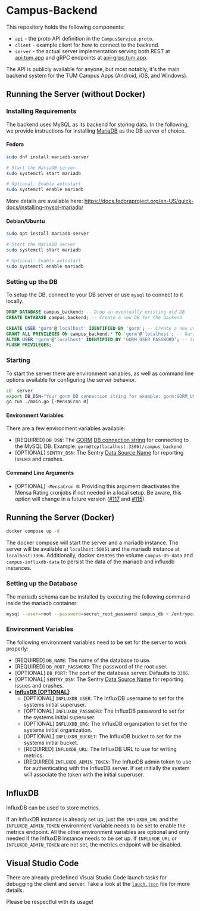 # Campus-Backend

This repository holds the following components:
* `api` - the proto API definition in the `CampusService.proto`.
* `client` - example client for how to connect to the backend.
* `server` - the actual server implementation serving both REST at [api.tum.app](https://api.tum.app)
   and gRPC endpoints at [api-grpc.tum.app](https://api-grpc.tum.app).

The API is publicly available for anyone, but most notably, it's the main backend system for the TUM Campus Apps (Android, iOS, and Windows).

## Running the Server (without Docker)

### Installing Requirements

The backend uses MySQL as its backend for storing data.
In the following, we provide instructions for installing [MariaDB](https://mariadb.org/) as the DB server of choice.

#### Fedora

```bash
sudo dnf install mariadb-server

# Start the MariaDB server
sudo systemctl start mariadb

# Optional: Enable autostart
sudo systemctl enable mariadb
```

More details are available here: https://docs.fedoraproject.org/en-US/quick-docs/installing-mysql-mariadb/

#### Debian/Ubuntu

```bash
sudo apt install mariadb-server

# Start the MariaDB server
sudo systemctl start mariadb

# Optional: Enable autostart
sudo systemctl enable mariadb
```

### Setting up the DB

To setup the DB, connect to your DB server or use `mysql` to connect to it locally.

```sql
DROP DATABASE campus_backend; -- Drop an eventually existing old DB
CREATE DATABASE campus_backend; -- Create a new DB for the backend

CREATE USER 'gorm'@'localhost' IDENTIFIED BY 'gorm'; -- Create a new user called `gorm`.
GRANT ALL PRIVILEGES ON campus_backend.* TO 'gorm'@'localhost'; -- Garant our `gorm` user access to the `campus_backend` DB.
ALTER USER 'gorm'@'localhost' IDENTIFIED BY 'GORM_USER_PASSWORD'; -- Set a password for the `gorm` user.
FLUSH PRIVILEGES;
```

### Starting

To start the server there are environment variables, as well as command line options available for configuring the server behavior.

```bash
cd  server
export DB_DSN="Your gorm DB connection string for example: gorm:GORM_USER_PASSWORD@tcp(localhost:3306)/campus_backend"
go run ./main.go [-MensaCron 0]
```

#### Environment Variables

There are a few environment variables available:

* [REQUIRED] `DB_DSN`: The [GORM](https://gorm.io/) [DB connection string](https://gorm.io/docs/connecting_to_the_database.html#MySQL) for connecting to the MySQL DB. Example: `gorm@tcp(localhost:3306)/campus_backend`
* [OPTIONAL] `SENTRY_DSN`: The Sentry [Data Source Name](https://sentry-docs-git-patch-1.sentry.dev/product/sentry-basics/dsn-explainer/) for reporting issues and crashes.

#### Command Line Arguments

* [OPTIONAL] `-MensaCron 0`: Providing this argument deactivates the Mensa Rating cronjobs if not needed in a local setup. Be aware, this option will change in a future version ([#117](https://github.com/TUM-Dev/Campus-Backend/issues/117) and [#115](https://github.com/TUM-Dev/Campus-Backend/issues/115)).

## Running the Server (Docker)
```bash
docker compose up -d
```
The docker compose will start the server and a mariadb instance. 
The server will be available at `localhost:50051` and the mariadb instance at `localhost:3306`.
Additionally, docker creates the volume `campus-db-data` and `campus-influxdb-data`
to persist the data of the mariadb and influxdb instances.

### Setting up the Database
The mariadb schema can be installed by executing the following command inside the mariadb container:
```bash
mysql --user=root --password=secret_root_password campus_db < /entrypoint/schema.sql
```

### Environment Variables
The following environment variables need to be set for the server to work properly:
* [REQUIRED] `DB_NAME`: The name of the database to use.
* [REQUIRED] `DB_ROOT_PASSWORD`: The password of the root user.
* [OPTIONAL] `DB_PORT`: The port of the database server. Defaults to `3306`.
* [OPTIONAL] `SENTRY_DSN`: The Sentry [Data Source Name](https://sentry-docs-git-patch-1.sentry.dev/product/sentry-basics/dsn-explainer/) for reporting issues and crashes.
* **[InfluxDB [OPTIONAL]](#influxdb)**:
   * [OPTIONAL] `INFLUXDB_USER`: The InfluxDB username to set for the systems initial superuser.
   * [OPTIONAL] `INFLUXDB_PASSWORD`: The InfluxDB password to set for the systems initial superuser.
   * [OPTIONAL] `INFLUXDB_ORG`: The InfluxDB organization to set for the systems initial organization.
   * [OPTIONAL] `INFLUXDB_BUCKET`: The InfluxDB bucket to set for the systems initial bucket.
   * [REQUIRED] `INFLUXDB_URL`: The InfluxDB URL to use for writing metrics.
   * [REQUIRED] `INFLUXDB_ADMIN_TOKEN`: The InfluxDB admin token to use for authenticating with the InfluxDB server. If set initially the system will associate the token with the initial superuser.

## InfluxDB
InfluxDB can be used to store metrics.

If an InfluxDB instance is already set up, just the `INFLUXDB_URL` and the `INFLUXDB_ADMIN_TOKEN` environment variable needs to be set
to enable the metrics endpoint.
All the other environment variables are optional and only needed if the InfluxDB instance needs to be set up.
If `INFLUXDB_URL` or `INFLUXDB_ADMIN_TOKEN` are not set, the metrics endpoint will be disabled.

## Visual Studio Code
There are already predefined Visual Studio Code launch tasks for debugging the client and server.
Take a look at the [`lauch.json`](.vscode/launch.json) file for more details.


Please be respectful with its usage!
